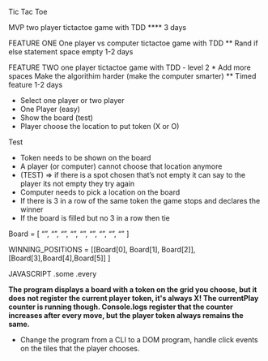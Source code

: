 Tic Tac Toe

MVP
two player tictactoe game with TDD ****
3 days

FEATURE ONE
One player vs computer tictactoe game with TDD **
Rand if else statement space empty
1-2 days

FEATURE TWO
one player tictactoe game with TDD - level 2 *
Add more spaces
Make the algorithim harder (make the computer smarter) **
Timed feature
1-2 days


- Select one player or two player
- One Player (easy)
- Show the board
(test)
- Player choose the location to put token (X or O)

Test
- Token needs to be shown on the board
- A player (or computer) cannot choose that location anymore
- (TEST) => if there is a spot chosen that’s not empty it can say to the player its not empty they try again
- Computer needs to pick a location on the board
- If there is 3 in a row of the same token the game stops and declares the winner
- If the board is filled but no 3 in a row then tie

Board = [
“”, “”, “”,
“”, “”, “”,
“”, “”, “”		]

WINNING_POSITIONS = [[Board[0], Board[1], Board[2]], [Board[3],Board[4],Board[5]] ]

JAVASCRIPT
.some
.every

**The program displays a board with a token on the grid you choose, but it does not register the current player token, it's always X! The currentPlay counter is running though. Console.logs register that the counter increases after every move, but the player token always remains the same.**

- Change the program from a CLI to a DOM program, handle click events on the tiles that the player chooses.
